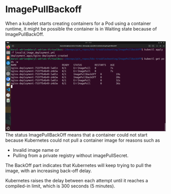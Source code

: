 # ImagePullBackoff

When a kubelet starts creating containers for a Pod using a container runtime, it might be possible the container is in Waiting state because of ImagePullBackOff.

![imagepullbackoff](ImagePullBackOff.png)
The status ImagePullBackOff means that a container could not start because Kubernetes could not pull a container image for reasons such as 

- Invalid image name or 
- Pulling from a private registry without imagePullSecret. 

The BackOff part indicates that Kubernetes will keep trying to pull the image, with an increasing back-off delay.

Kubernetes raises the delay between each attempt until it reaches a compiled-in limit, which is 300 seconds (5 minutes).